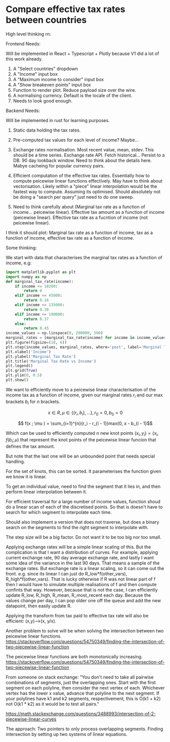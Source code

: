 # Compare effective tax rates between countries


High level thinking rn:


Frontend Needs: 

Will be implemented in React + Typescript + Plotly because V1 did a lot of this work already.

1) A "Select countries" dropdown
2) A "Income" input box
3) A "Maximum income to consider" input box
4) A "Show breakeven points" input box
5) Function to render plot. Reduce payload size over the wire.
6) A normalising currency. Default is the locale of the client.
7) Needs to look good enough.

Backend Needs:

Will be implemented in rust for learning purposes.

1) Static data holding the tax rates.
2) Pre-computed tax values for each level of income? Maybe...
3) Exchange rates normalisation. Most recent value, mean, stdev. This should be a time series.
    Exchange rate API.
    Fetch historical...
    Persist to a DB.
    90 day lookback window.
    Need to think about the details here.
    Mabye cacheing for popular currency pairs.
4) Efficient computation of the effective tax rates.
    Essentially how to compute peicewise linear functions effectively.
    May have to think about vectorisation.
    Likely within a "piece" linear interpolation would be the fastest way to compute. Assuming its optimised.
    Should absolutely not be doing a "search per query" just need to do one sweep.

5) Need to think carefully about (Marginal tax rate as a function of income... peicewise linear). Effective tax amount as a function of income (peicewise linear). Effective tax rate as a fucntion of income (not peicewise linear).

I think it should plot: Marginal tax rate as a function of income, tax as a function of income, effective tax rate as a function of income.







Some thinking:

We start with data that characterises the marginal tax rates as a function of income, e.g:

```python
import matplotlib.pyplot as plt
import numpy as np
def marginal_tax_rate(income):
    if income <= 18200:
        return 0
    elif income <= 45000:
        return 0.16
    elif income <= 135000:
        return 0.30
    elif income <= 190000:
        return 0.37
    else:
        return 0.45
income_values = np.linspace(0, 200000, 500)
marginal_rates = [marginal_tax_rate(income) for income in income_values]
plt.figure(figsize=(10, 6))
plt.step(income_values, marginal_rates, where='post', label='Marginal Tax Rate')
plt.xlabel('Income')
plt.ylabel('Marginal Tax Rate')
plt.title('Marginal Tax Rate vs Income')
plt.legend()
plt.grid(True)
plt.ylim(0, 0.5)
plt.show()
```

We want to efficiently move to a peicewise linear characterisation of the income tax as a function of income, given our marginal rates $r_i$ and our max brackets $b_i$ for $n$ brackets.

$$x \in R, \mu \in \{(r_i, b_i), ...\}, r_0 = 0, b_0 = 0$$

$$ f(x ; \mu ) = \sum_{i=1}^{n}(r_i - r_{i - 1})max(0, x - b_{i - 1}$$

Which can be used to efficiently computed $n$ new knot points $(x_i, y_i) = (x_i, f(b_i; \mu)$ that represent the knot points of the peicewise linear funcion that defines the tax amount.

But note that the last one will be an unbounded point that needs special handling.

For the set of knots, this can be sorted. It parameterises the function given we know it is linear.

To get an individual value, need to find the segment that it lies in, and then perform linear interpolation between it.

For efficient traversal for a large number of income values, function shoud do a linear scan of each of the discretised points. So that is doesn't have to search for which segment to interpolate each time.

Should also implement a version that does not traverse, but does a binary search on the segments to find the right segment to interpolate with.

The step size will be a big factor. Do not want it to be too big nor too small.

Applying exchange rates will be a simple linear scaling of this. But the complication is that I want a distribution of curves. For example, applying current exchange rate, 90 day average exchange rate, and lastly I want some idea of the variance in the last 90 days. That means a sample of the exchange rates. But exchange rate is a linear scaling, so it can come out the front. e.g. since its linear I can just do R_low\*f(other_vars), R_high\*f(other_vars). That is lucky otherwise if R was not linear part of f then I would have to simulate multiple realisations of f and then compute confints that way. However, because that is not the case, I can efficiently update R_low, R_high, R_mean, R_most_recent each day. Because the values change per day, I can pop older one off the queue and add the new datapoint, then easily update R.

Applying the transform from tax paid to effective tax rate will also be efficient: (x,y)-->(x, y/x).

Another problem to solve will be when solving the intersection between two peicewise linear functions. https://stackoverflow.com/questions/54750349/finding-the-intersection-of-two-piecewise-linear-function

The peicewise linear functions are both monotonically increasing. https://stackoverflow.com/questions/54750349/finding-the-intersection-of-two-piecewise-linear-function

From someone on stack exchange: "You don't need to take all pairwise combinations of segments, just the overlapping ones. Start with the first segment on each polyline, then consider the next vertex of each. Whichever vertex has the lower x value, advance that polyline to the next segment. If your polylines have k1 and k2 segments, respectivement, this is O(k1 + k2) not O(k1 * k2) as it would be to test all pairs."

https://math.stackexchange.com/questions/3488993/intersection-of-2-piecewise-linear-curves

The approach: Two pointers to only process overlapping segments. Finding intersection by setting up two systems of linear equations.

